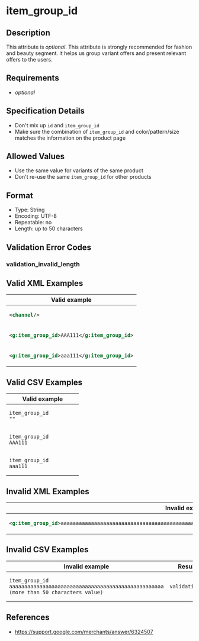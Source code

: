 # item_group_id

## Description

This attribute is *optional*.
This attribute is strongly recommended for fashion and beauty segment. It helps us group variant offers and present relevant offers to the users.

## Requirements

* *optional*


## Specification Details

- Don't mix up `id` and `item_group_id`
- Make sure the combination of `item_group_id` and color/pattern/size matches the information on the product page

## Allowed Values
- Use the same value for variants of the same product
- Don't re-use the same `item_group_id` for other products

## Format

- Type: String
- Encoding: UTF-8
- Repeatable: no
- Length: up to 50 characters


## Validation Error Codes

### validation_invalid_length

## Valid XML Examples

<table>
<thead>
<tr><th>Valid example                            </th></tr>
</thead>
<tbody>
<tr><td>

```xml
<channel/>                               
```

</td></tr>
<tr><td>

```xml
<g:item_group_id>AAA111</g:item_group_id>
```

</td></tr>
<tr><td>

```xml
<g:item_group_id>aaa111</g:item_group_id>
```

</td></tr>
</tbody>
</table>

## Valid CSV Examples

<table>
<thead>
<tr><th>Valid example  </th></tr>
</thead>
<tbody>
<tr><td>

```csv
item_group_id
""                
```

</td></tr>
<tr><td>

```csv
item_group_id
AAA111                
```

</td></tr>
<tr><td>

```csv
item_group_id
aaa111                
```

</td></tr>
</tbody>
</table>

## Invalid XML Examples

<table>
<thead>
<tr><th>Invalid example                                                                                                       </th><th>Resulting error code     </th></tr>
</thead>
<tbody>
<tr><td>

```xml
<g:item_group_id>aaaaaaaaaaaaaaaaaaaaaaaaaaaaaaaaaaaaaaaaaaaaaaaaaaa (more than 50 characters value)</g:item_group_id>
```

</td><td>

```xml
validation_invalid_length
```

</td></tr>
</tbody>
</table>

## Invalid CSV Examples

<table>
<thead>
<tr><th>Invalid example  </th><th>Resulting error code     </th></tr>
</thead>
<tbody>
<tr><td>

```csv
item_group_id
aaaaaaaaaaaaaaaaaaaaaaaaaaaaaaaaaaaaaaaaaaaaaaaaaaa (more than 50 characters value)                  
```

</td><td>

```csv
validation_invalid_length
```

</td></tr>
</tbody>
</table>

## References
* https://support.google.com/merchants/answer/6324507
